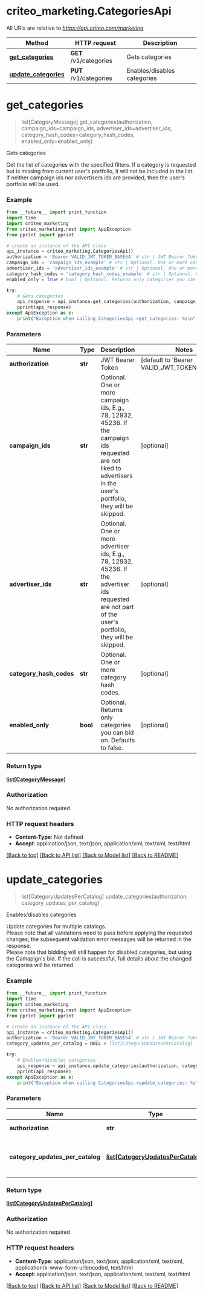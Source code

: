 # criteo_marketing.CategoriesApi

All URIs are relative to *https://api.criteo.com/marketing*

Method | HTTP request | Description
------------- | ------------- | -------------
[**get_categories**](CategoriesApi.md#get_categories) | **GET** /v1/categories | Gets categories
[**update_categories**](CategoriesApi.md#update_categories) | **PUT** /v1/categories | Enables/disables categories


# **get_categories**
> list[CategoryMessage] get_categories(authorization, campaign_ids=campaign_ids, advertiser_ids=advertiser_ids, category_hash_codes=category_hash_codes, enabled_only=enabled_only)

Gets categories

Get the list of categories with the specified filters.  If a category is requested but is missing from current user's portfolio, it will not be included in the list.  If neither campaign ids nor advertisers ids are provided, then the user's portfolio will be used.

### Example
```python
from __future__ import print_function
import time
import criteo_marketing
from criteo_marketing.rest import ApiException
from pprint import pprint

# create an instance of the API class
api_instance = criteo_marketing.CategoriesApi()
authorization = 'Bearer VALID_JWT_TOKEN_BASE64' # str | JWT Bearer Token (default to 'Bearer VALID_JWT_TOKEN_BASE64')
campaign_ids = 'campaign_ids_example' # str | Optional. One or more campaign ids, E.g., 78, 12932, 45236. If the campaign ids requested are not liked to advertisers in the user's portfolio, they will be skipped. (optional)
advertiser_ids = 'advertiser_ids_example' # str | Optional. One or more advertiser ids, E.g., 78, 12932, 45236. If the advertiser ids requested are not part of the user's portfolio, they will be skipped. (optional)
category_hash_codes = 'category_hash_codes_example' # str | Optional. One or more category hash codes. (optional)
enabled_only = True # bool | Optional. Returns only categories you can bid on. Defaults to false. (optional)

try:
    # Gets categories
    api_response = api_instance.get_categories(authorization, campaign_ids=campaign_ids, advertiser_ids=advertiser_ids, category_hash_codes=category_hash_codes, enabled_only=enabled_only)
    pprint(api_response)
except ApiException as e:
    print("Exception when calling CategoriesApi->get_categories: %s\n" % e)
```

### Parameters

Name | Type | Description  | Notes
------------- | ------------- | ------------- | -------------
 **authorization** | **str**| JWT Bearer Token | [default to &#39;Bearer VALID_JWT_TOKEN_BASE64&#39;]
 **campaign_ids** | **str**| Optional. One or more campaign ids, E.g., 78, 12932, 45236. If the campaign ids requested are not liked to advertisers in the user&#39;s portfolio, they will be skipped. | [optional] 
 **advertiser_ids** | **str**| Optional. One or more advertiser ids, E.g., 78, 12932, 45236. If the advertiser ids requested are not part of the user&#39;s portfolio, they will be skipped. | [optional] 
 **category_hash_codes** | **str**| Optional. One or more category hash codes. | [optional] 
 **enabled_only** | **bool**| Optional. Returns only categories you can bid on. Defaults to false. | [optional] 

### Return type

[**list[CategoryMessage]**](CategoryMessage.md)

### Authorization

No authorization required

### HTTP request headers

 - **Content-Type**: Not defined
 - **Accept**: application/json, text/json, application/xml, text/xml, text/html

[[Back to top]](#) [[Back to API list]](../README.md#documentation-for-api-endpoints) [[Back to Model list]](../README.md#documentation-for-models) [[Back to README]](../README.md)

# **update_categories**
> list[CategoryUpdatesPerCatalog] update_categories(authorization, category_updates_per_catalog)

Enables/disables categories

Update categories for multiple catalogs.<br />  Please note that all validations need to pass before applying the requested changes;  the subsequent validation error messages will be returned in the response.<br />  Please note that bidding will still happen for disabled categories, but using the Camapign's bid.  If the call is successful, full details about the changed categories will be returned.

### Example
```python
from __future__ import print_function
import time
import criteo_marketing
from criteo_marketing.rest import ApiException
from pprint import pprint

# create an instance of the API class
api_instance = criteo_marketing.CategoriesApi()
authorization = 'Bearer VALID_JWT_TOKEN_BASE64' # str | JWT Bearer Token (default to 'Bearer VALID_JWT_TOKEN_BASE64')
category_updates_per_catalog = NULL # list[CategoryUpdatesPerCatalog] | The list of categories to be enabled/disabled, grouped by catalog.

try:
    # Enables/disables categories
    api_response = api_instance.update_categories(authorization, category_updates_per_catalog)
    pprint(api_response)
except ApiException as e:
    print("Exception when calling CategoriesApi->update_categories: %s\n" % e)
```

### Parameters

Name | Type | Description  | Notes
------------- | ------------- | ------------- | -------------
 **authorization** | **str**| JWT Bearer Token | [default to &#39;Bearer VALID_JWT_TOKEN_BASE64&#39;]
 **category_updates_per_catalog** | [**list[CategoryUpdatesPerCatalog]**](list.md)| The list of categories to be enabled/disabled, grouped by catalog. | 

### Return type

[**list[CategoryUpdatesPerCatalog]**](CategoryUpdatesPerCatalog.md)

### Authorization

No authorization required

### HTTP request headers

 - **Content-Type**: application/json, text/json, application/xml, text/xml, application/x-www-form-urlencoded, text/html
 - **Accept**: application/json, text/json, application/xml, text/xml, text/html

[[Back to top]](#) [[Back to API list]](../README.md#documentation-for-api-endpoints) [[Back to Model list]](../README.md#documentation-for-models) [[Back to README]](../README.md)

